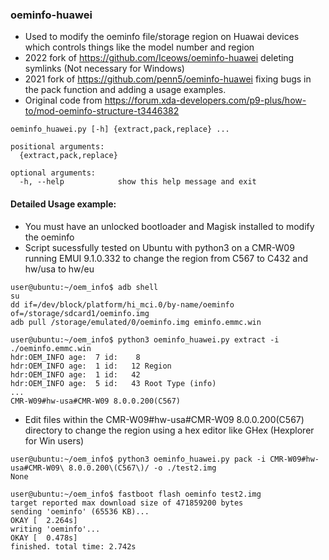 ###  oeminfo-huawei
  
- Used to modify the oeminfo file/storage region on Huawai devices which controls things like the model number and region
- 2022 fork of https://github.com/Iceows/oeminfo-huawei deleting symlinks (Not necessary for Windows)
- 2021 fork of https://github.com/penn5/oeminfo-huawei fixing bugs in the pack function and adding a usage examples.
- Original code from https://forum.xda-developers.com/p9-plus/how-to/mod-oeminfo-structure-t3446382


```shell
oeminfo_huawei.py [-h] {extract,pack,replace} ...

positional arguments:
  {extract,pack,replace}

optional arguments:
  -h, --help            show this help message and exit
```


#### Detailed Usage example:

 - You must have an unlocked bootloader and Magisk installed to modify the oeminfo 
 - Script sucessfully tested on Ubuntu with python3 on a CMR-W09 running EMUI 9.1.0.332 to change the region from C567 to C432 and hw/usa to hw/eu
 
```shell
user@ubuntu:~/oem_info$ adb shell
su
dd if=/dev/block/platform/hi_mci.0/by-name/oeminfo of=/storage/sdcard1/oeminfo.img
adb pull /storage/emulated/0/oeminfo.img eminfo.emmc.win
```

```shell
user@ubuntu:~/oem_info$ python3 oeminfo_huawei.py extract -i ./oeminfo.emmc.win
hdr:OEM_INFO age:  7 id:    8  
hdr:OEM_INFO age:  1 id:   12 Region 
hdr:OEM_INFO age:  1 id:   42  
hdr:OEM_INFO age:  5 id:   43 Root Type (info) 
...
CMR-W09#hw-usa#CMR-W09 8.0.0.200(C567)
```

- Edit files within the CMR-W09#hw-usa#CMR-W09 8.0.0.200(C567) directory to change the region using a hex editor like GHex (Hexplorer for Win users)

```shell
user@ubuntu:~/oem_info$ python3 oeminfo_huawei.py pack -i CMR-W09#hw-usa#CMR-W09\ 8.0.0.200\(C567\)/ -o ./test2.img
None
```


```shell
user@ubuntu:~/oem_info$ fastboot flash oeminfo test2.img 
target reported max download size of 471859200 bytes
sending 'oeminfo' (65536 KB)...
OKAY [  2.264s]
writing 'oeminfo'...
OKAY [  0.478s]
finished. total time: 2.742s
```
